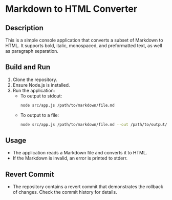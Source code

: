 # Markdown to HTML Converter

## Description
This is a simple console application that converts a subset of Markdown to HTML. It supports bold, italic, monospaced, and preformatted text, as well as paragraph separation.

## Build and Run
1. Clone the repository.
2. Ensure Node.js is installed.
3. Run the application:
    - To output to stdout:
      ```sh
      node src/app.js /path/to/markdown/file.md
      ```
    - To output to a file:
      ```sh
      node src/app.js /path/to/markdown/file.md --out /path/to/output/file.html
      ```

## Usage
- The application reads a Markdown file and converts it to HTML.
- If the Markdown is invalid, an error is printed to stderr.

## Revert Commit
- The repository contains a revert commit that demonstrates the rollback of changes. Check the commit history for details.
